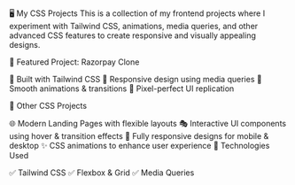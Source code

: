 🖥️ My CSS Projects
 This is a collection of my frontend projects where I experiment with Tailwind CSS, animations, media queries, and other advanced CSS features to create responsive and visually appealing designs.

🚀 Featured Project: Razorpay Clone

🔹 Built with Tailwind CSS
🔹 Responsive design using media queries
🔹 Smooth animations & transitions
🔹 Pixel-perfect UI replication

🎨 Other CSS Projects

🌐 Modern Landing Pages with flexible layouts
🎭 Interactive UI components using hover & transition effects
📱 Fully responsive designs for mobile & desktop
✨ CSS animations to enhance user experience
📌 Technologies Used

✅ Tailwind CSS
✅ Flexbox & Grid
✅ Media Queries

